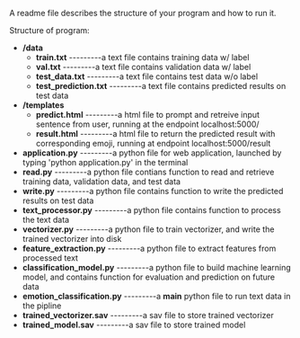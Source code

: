  A readme file describes the structure of your program and how to run it.
 
Structure of program:
 - **/data**
   - **train.txt**                        ---------a text file contains training data w/ label
   - **val.txt**                          ---------a text file contains validation data w/ label
   - **test_data.txt**                    ---------a text file contains test data w/o label
   - **test_prediction.txt**              ---------a text file contains predicted results on test data
 - **/templates**
   - **predict.html**                     ---------a html file to prompt and retreive input sentence from user, running at the endpoint localhost:5000/     
   - **result.html**                      ---------a html file to return the predicted result with corresponding emoji, running at endpoint localhost:5000/result 
 - **application.py**                     ---------a python file for web application, launched by typing 'python application.py' in the terminal
 - **read.py**                            ---------a python file contians function to read and retrieve training data, validation data, and test data
 - **write.py**                           ---------a python file contains function to write the predicted results on test data
 - **text_processor.py**                  ---------a python file contains function to process the text data
 - **vectorizer.py**                      ---------a python file to train vectorizer, and write the trained vectorizer into disk 
 - **feature_extraction.py**              ---------a python file to extract features from processed text
 - **classification_model.py**            ---------a python file to build machine learning model, and contains function for evaluation and prediction on future data
 - **emotion_classification.py**          ---------a **main** python file to run text data in the pipline  
 - **trained_vectorizer.sav**             ---------a sav file to store trained vectorizer
 - **trained_model.sav**                  ---------a sav file to store trained model

